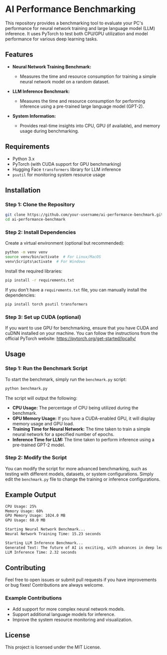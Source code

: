 # AI Performance Benchmarking

This repository provides a benchmarking tool to evaluate your PC's performance for neural network training and large language model (LLM) inference. It uses PyTorch to test both CPU/GPU utilization and model performance for various deep learning tasks.

## Features

- **Neural Network Training Benchmark:** 
  - Measures the time and resource consumption for training a simple neural network model on a random dataset.
  
- **LLM Inference Benchmark:**
  - Measures the time and resource consumption for performing inference using a pre-trained large language model (GPT-2).
  
- **System Information:**
  - Provides real-time insights into CPU, GPU (if available), and memory usage during benchmarking.

## Requirements

- Python 3.x
- PyTorch (with CUDA support for GPU benchmarking)
- Hugging Face `transformers` library for LLM inference
- `psutil` for monitoring system resource usage

## Installation

### Step 1: Clone the Repository

```bash
git clone https://github.com/your-username/ai-performance-benchmark.git
cd ai-performance-benchmark
```

### Step 2: Install Dependencies

Create a virtual environment (optional but recommended):

```bash
python -m venv venv
source venv/bin/activate  # For Linux/MacOS
venv\Scripts\activate  # For Windows
```

Install the required libraries:

```bash
pip install -r requirements.txt
```

If you don't have a `requirements.txt` file, you can manually install the dependencies:

```bash
pip install torch psutil transformers
```

### Step 3: Set up CUDA (optional)

If you want to use GPU for benchmarking, ensure that you have CUDA and cuDNN installed on your machine. You can follow the instructions from the official PyTorch website: https://pytorch.org/get-started/locally/

## Usage

### Step 1: Run the Benchmark Script

To start the benchmark, simply run the `benchmark.py` script:

```bash
python benchmark.py
```

The script will output the following:

- **CPU Usage:** The percentage of CPU being utilized during the benchmark.
- **GPU Memory Usage:** If you have a CUDA-enabled GPU, it will display memory usage and GPU load.
- **Training Time for Neural Network:** The time taken to train a simple neural network for a specified number of epochs.
- **Inference Time for LLM:** The time taken to perform inference using a pre-trained GPT-2 model.

### Step 2: Modify the Script

You can modify the script for more advanced benchmarking, such as testing with different models, datasets, or system configurations. Simply edit the `benchmark.py` file to change the training or inference configurations.

## Example Output

```bash
CPU Usage: 25%
Memory Usage: 60%
GPU Memory Usage: 1024.0 MB
GPU Usage: 60.0 MB

Starting Neural Network Benchmark...
Neural Network Training Time: 15.23 seconds

Starting LLM Inference Benchmark...
Generated Text: The future of AI is exciting, with advances in deep learning and natural language processing.
LLM Inference Time: 2.32 seconds
```

## Contributing

Feel free to open issues or submit pull requests if you have improvements or bug fixes! Contributions are always welcome.

### Example Contributions

- Add support for more complex neural network models.
- Support additional language models for inference.
- Improve the system resource monitoring and visualization.

## License

This project is licensed under the MIT License.

